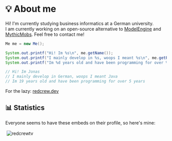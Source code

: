 # 💡 About me


Hi! I'm currently studying business informatics at a German university.<br>
I am currently working on an open-source alternative to [ModelEngine](https://mythiccraft.io/index.php?resources/model-engine%E2%80%94ultimate-entity-model-manager-1-19-4-1-21-4.1213/) and [MythicMobs](https://mythiccraft.io/index.php?resources/mythicmobs.1/). Feel free to contact me!

```java
Me me = new Me();

System.out.printf("Hi! Im %s\n", me.getName());
System.out.printf("I mainly develop in %s, woops I meant %s\n", me.getPreferredLanguage(), me.getPreferredCodingLanguage());
System.out.printf("Im %d years old and have been programming for over %d years", me.getAge(), me.getDevelopingYears());

// Hi! Im Jonas
// I mainly develop in German, woops I meant Java
// Im 19 years old and have been programming for over 5 years

```

For the lazy: [redcrew.dev](https://redcrew.dev/)

## 📊 Statistics
Everyone seems to have these embeds on their profile, so here's mine:
<p>&nbsp;<img align="center" src="https://github-readme-stats.vercel.app/api?username=redcrewtv&show_icons=true&theme=dracula&hide_border=true&cache_seconds=0&locale=en&hide_rank=true" alt="redcrewtv" /></p>

[mauritswilke.com]: https://www.mauritswilke.com
[hex]: #FFFFFF
